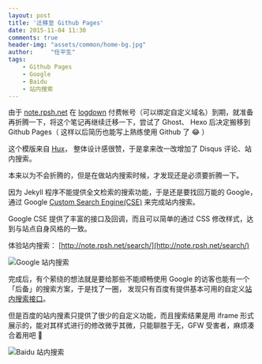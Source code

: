 ```yaml
---
layout: post
title: '迁移至 Github Pages'
date: 2015-11-04 11:30
comments: true
header-img: "assets/common/home-bg.jpg"
author:     "任平生"
tags:
    - Github Pages
    - Google
    - Baidu
    - 站内搜索
---
```


由于 [note.rpsh.net](http://note.rpsh.net) 在 [logdown](https://logdown.com) 付费帐号（可以绑定自定义域名）到期，就准备再折腾一下，将这个笔记再继续迁移一下，尝试了 Ghost、 Hexo 后决定搬移到 Github Pages（ 这样以后简历也能写上熟练使用 Github 了 😂 ）

这个模版来自 [Hux](http://huangxuan.me/)， 整体设计感很赞，于是拿来改一改增加了 Disqus 评论、站内搜索。

本来以为不会折腾的，但是在做站内搜索时候，才发现还是必须要折腾一下。

因为 Jekyll 程序不能提供全文检索的搜索功能，于是还是要找回万能的 Google，通过 Google [Custom Search Engine(CSE)](https://cse.google.com/) 来完成站内搜索。

Google CSE 提供了丰富的接口及回调，而且可以简单的通过 CSS 修改样式，达到与站点自身风格的一致。

体验站内搜索： [http://note.rpsh.net/search/](http://note.rpsh.net/search/)

<img src="http://note.rpsh.net/assets/2015/11/google-site-search.jpg" alt="Google 站内搜索" />

完成后，有个萦绕的想法就是要给那些不能顺畅使用 Google 的访客也能有一个「后备」的搜索方案，于是找了一圈， 发现只有百度有提供基本可用的自定义[站内搜索接口](http://zn.baidu.com/)。

但是百度的站内搜素只提供了很少的自定义功能，而且搜索结果是用 iframe 形式展示的，能对其样式进行的修改微乎其微，只能聊胜于无，GFW 受害者，麻烦凑合着用吧 🙁

<img src="http://note.rpsh.net/assets/2015/11/baidu-site-search.jpg" alt="Baidu 站内搜索" />
